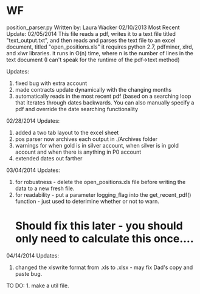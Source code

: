 WF
==
position_parser.py
Written by: Laura Wacker 02/10/2013
Most Recent Update: 02/05/2014
This file reads a pdf, writes it to a text file titled "text_output.txt", and then reads and parses the text file to an excel document, titled "open_positions.xls" 
it requires python 2.7, pdfminer, xlrd, and xlwr libraries. 
 it runs in  O(n) time, where n is the number of lines in the text document (I can't speak for the runtime of the pdf->text method)

 Updates: 
 1. fixed bug with extra account 
 2. made contracts update dynamically with the changing months 
 3. automatically reads in the most recent pdf (based on a searching loop that iterates through dates backwards. You can also manually specify a pdf
   	and override the date searching functionality

 02/28/2014 Updates: 
 1. added a two tab layout to the excel sheet
 2. pos parser now archives each output in ./Archives folder 
 3. warnings for when gold is in silver account, when silver is in gold account and when there is anything in P0 account
 4. extended dates out farther 

03/04/2014 Updates:  
 1. for robustness - delete the open_positions.xls file before writing the data to a new fresh file. 
 2. for readability - put a parameter logging_flag into the get_recent_pdf() function - just used to deterimine whether or not to warn. 
	# Should fix this later - you should only need to calculate this once.... 
 

04/14/2014 Updates: 
 1. changed the xlswrite format from .xls to .xlsx - may fix Dad's copy and paste bug. 
 
 TO DO: 
	1. make a util file. 